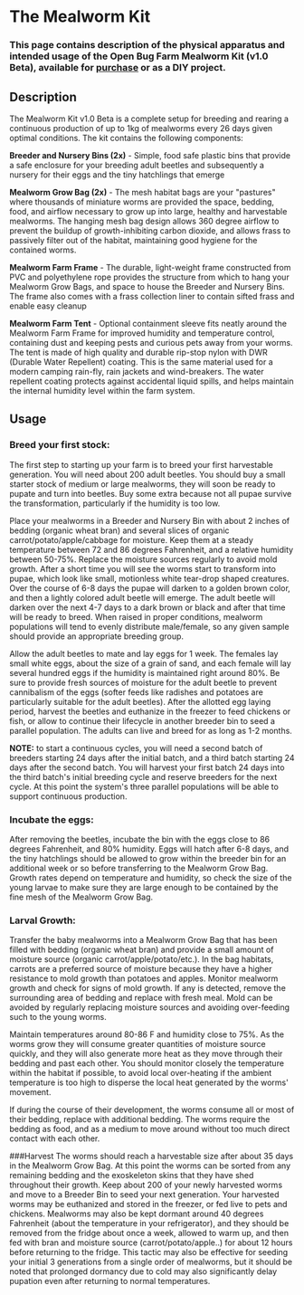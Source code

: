 # The Mealworm Kit

### This page contains description of the physical apparatus and intended usage of the Open Bug Farm Mealworm Kit (v1.0 Beta), available for [purchase](http://www.openbugfarm.com/store/c1/Featured_Products.html) or as a DIY project. 

## Description

The Mealworm Kit v1.0 Beta is a complete setup for breeding and rearing a continuous production of up to 1kg of mealworms every 26 days given optimal conditions. The kit contains the following components:

**Breeder and Nursery Bins (2x)** - Simple, food safe plastic bins that provide a safe enclosure for your breeding adult beetles and subsequently a nursery for their eggs and the tiny hatchlings that emerge

**Mealworm Grow Bag (2x)** - The mesh habitat bags are your "pastures" where thousands of miniature worms are provided the space, bedding, food, and airflow necessary to grow up into large, healthy and harvestable mealworms. The hanging mesh bag design allows 360 degree airflow to prevent the buildup of growth-inhibiting carbon dioxide, and allows frass to passively filter out of the habitat, maintaining good hygiene for the contained worms.

**Mealworm Farm Frame** - The durable, light-weight frame constructed from PVC and polyethylene rope provides the structure from which to hang your Mealworm Grow Bags, and space to house the Breeder and Nursery Bins. The frame also comes with a frass collection liner to contain sifted frass and enable easy cleanup

**Mealworm Farm Tent** - Optional containment sleeve fits neatly around the Mealworm Farm Frame for improved humidity and temperature control, containing dust and keeping pests and curious pets away from your worms. The tent is made of high quality and durable rip-stop nylon with DWR (Durable Water Repellent) coating. This is the same material used for a modern camping rain-fly, rain jackets and wind-breakers. The water repellent coating protects against accidental liquid spills, and helps maintain the internal humidity level within the farm system.

## Usage

### Breed your first stock:
The first step to starting up your farm is to breed your first harvestable generation. You will need about 200 adult beetles. You should buy a small starter stock of medium or large mealworms, they will soon be ready to pupate and turn into beetles. Buy some extra because not all pupae survive the transformation, particularly if the humidity is too low.

Place your mealworms in a Breeder and Nursery Bin with about 2 inches of bedding (organic wheat bran) and several slices of organic carrot/potato/apple/cabbage for moisture. Keep them at a steady temperature between 72 and 86 degrees Fahrenheit, and a relative humidity between 50-75%. Replace the moisture sources regularly to avoid mold growth. After a short time you will see the worms start to transform into pupae, which look like small, motionless white tear-drop shaped creatures. Over the course of 6-8 days the pupae will darken to a golden brown color, and then a lightly colored adult beetle will emerge. The adult beetle will darken over the next 4-7 days to a dark brown or black and after that time will be ready to breed. When raised in proper conditions, mealworm populations will tend to evenly distribute male/female, so any given sample should provide an appropriate breeding group. 

Allow the adult beetles to mate and lay eggs for 1 week. The females lay small white eggs, about the size of a grain of sand, and each female will lay several hundred eggs if the humidity is maintained right around 80%. Be sure to provide fresh sources of moisture for the adult beetle to prevent cannibalism of the eggs (softer feeds like radishes and potatoes are particularly suitable for the adult beetles). After the allotted egg laying period, harvest the beetles and euthanize in the freezer to feed chickens or fish, or allow to continue their lifecycle in another breeder bin to seed a parallel population. The adults can live and breed for as long as 1-2 months.

**NOTE:** to start a continuous cycles, you will need a second batch of breeders starting 24 days after the initial batch, and a third batch starting 24 days after the second batch. You will harvest your first batch 24 days into the third batch's initial breeding cycle and reserve breeders for the next cycle. At this point the system's three parallel populations will be able to support continuous production.

### Incubate the eggs:
After removing the beetles, incubate the bin with the eggs close to 86 degrees Fahrenheit, and 80% humidity. Eggs will hatch after 6-8 days, and the tiny hatchlings should be allowed to grow within the breeder bin for an additional week or so before transferring to the Mealworm Grow Bag. Growth rates depend on temperature and humidity, so check the size of the young larvae to make sure they are large enough to be contained by the fine mesh of the Mealworm Grow Bag.

### Larval Growth:
Transfer the baby mealworms into a Mealworm Grow Bag that has been filled with bedding (organic wheat bran) and provide a small amount of moisture source (organic carrot/apple/potato/etc.). In the bag habitats, carrots are a preferred source of moisture because they have a higher resistance to mold growth than potatoes and apples. Monitor mealworm growth and check for signs of mold growth. If any is detected, remove the surrounding area of bedding and replace with fresh meal. Mold can be avoided by regularly replacing moisture sources and avoiding over-feeding such to the young worms.

Maintain temperatures around 80-86 F and humidity close to 75%. As the worms grow they will consume greater quantities of moisture source quickly, and they will also generate more heat as they move through their bedding and past each other. You should monitor closely the temperature within the habitat if possible, to avoid local over-heating if the ambient temperature is too high to disperse the local heat generated by the worms' movement.

If during the course of their development, the worms consume all or most of their bedding, replace with additional bedding. The worms require the bedding as food, and as a medium to move around without too much direct contact with each other.


###Harvest
The worms should reach a harvestable size after about 35 days in the Mealworm Grow Bag. At this point the worms can be sorted from any remaining bedding and the exoskeleton skins that they have shed throughout their growth. Keep about 200 of your newly harvested worms and move to a Breeder Bin to seed your next generation. Your harvested worms may be euthanized and stored in the freezer, or fed live to pets and chickens. Mealworms may also be kept dormant around 40 degrees Fahrenheit (about the temperature in your refrigerator), and they should be removed from the fridge about once a week, allowed to warm up, and then fed with bran and moisture source (carrot/potato/apple..) for about 12 hours before returning to the fridge. This tactic may also be effective for seeding your initial 3 generations from a single order of mealworms, but it should be noted that prolonged dormancy due to cold may also significantly delay pupation even after returning to normal temperatures.

